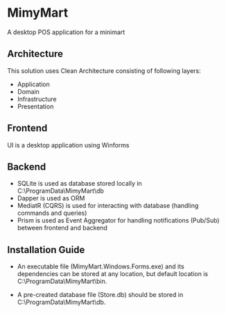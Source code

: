 # MimyMart

 A desktop POS application for a minimart

## Architecture

This solution uses Clean Architecture consisting of following layers:

- Application
- Domain
- Infrastructure
- Presentation

## Frontend

UI is a desktop application using Winforms  

## Backend

- SQLite is used as database stored locally in C:\ProgramData\MimyMart\db
- Dapper is used as ORM
- MediatR (CQRS) is used for interacting with database (handling commands and queries)
- Prism is used as Event Aggregator for handling notifications (Pub/Sub) between frontend and backend

## Installation Guide

- An executable file (MimyMart.Windows.Forms.exe) and its dependencies can be stored at any location, but default location is C:\ProgramData\MimyMart\bin.

- A pre-created database file (Store.db) should be stored in C:\ProgramData\MimyMart\db.
